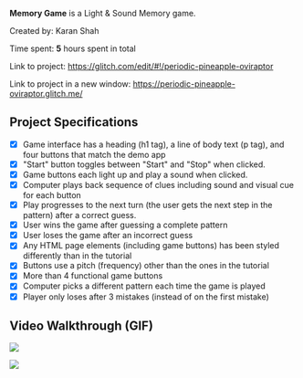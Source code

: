 **Memory Game** is a Light & Sound Memory game.

Created by: Karan Shah

Time spent: **5** hours spent in total

Link to project: https://glitch.com/edit/#!/periodic-pineapple-oviraptor

Link to project in a new window: https://periodic-pineapple-oviraptor.glitch.me/

## Project Specifications

* [x] Game interface has a heading (h1 tag), a line of body text (p tag), and four buttons that match the demo app
* [x] "Start" button toggles between "Start" and "Stop" when clicked. 
* [x] Game buttons each light up and play a sound when clicked. 
* [x] Computer plays back sequence of clues including sound and visual cue for each button
* [x] Play progresses to the next turn (the user gets the next step in the pattern) after a correct guess. 
* [x] User wins the game after guessing a complete pattern
* [x] User loses the game after an incorrect guess
* [x] Any HTML page elements (including game buttons) has been styled differently than in the tutorial
* [x] Buttons use a pitch (frequency) other than the ones in the tutorial
* [x] More than 4 functional game buttons
* [x] Computer picks a different pattern each time the game is played
* [x] Player only loses after 3 mistakes (instead of on the first mistake)

## Video Walkthrough (GIF)
![](https://i.imgur.com/GCHY9fo.gif)

![](https://i.imgur.com/7D3WrNn.gif)
